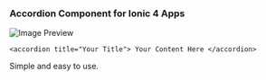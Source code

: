 ### Accordion Component for Ionic 4 Apps

![Image Preview](https://image.prntscr.com/image/lVyVb5BmTCyXd5l0q4w49Q.png)



`<accordion title="Your Title"> Your Content Here </accordion>`

Simple and easy to use.